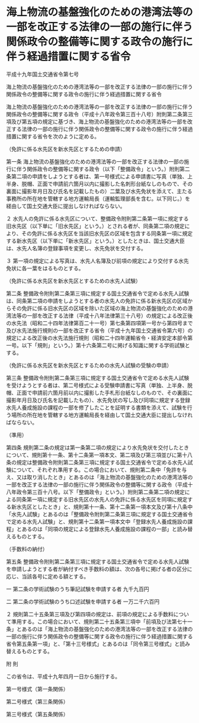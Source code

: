# 海上物流の基盤強化のための港湾法等の一部を改正する法律の一部の施行に伴う関係政令の整備等に関する政令の施行に伴う経過措置に関する省令

平成十九年国土交通省令第七号

海上物流の基盤強化のための港湾法等の一部を改正する法律の一部の施行に伴う関係政令の整備等に関する政令の施行に伴う経過措置に関する省令

海上物流の基盤強化のための港湾法等の一部を改正する法律の一部の施行に伴う関係政令の整備等に関する政令（平成十八年政令第三百十八号）附則第二条第三項及び第五項の規定に基づき、海上物流の基盤強化のための港湾法等の一部を改正する法律の一部の施行に伴う関係政令の整備等に関する政令の施行に伴う経過措置に関する省令を次のように定める。

（免許に係る水先区を新水先区とするための申請）

第一条 海上物流の基盤強化のための港湾法等の一部を改正する法律の一部の施行に伴う関係政令の整備等に関する政令（以下「整備政令」という。）附則第二条第二項の申請をしようとする者は、第一号様式による申請書に写真（単独、上半身、脱帽、正面で申請前六箇月以内に撮影した名刺形台紙なしのもので、その裏面に撮影年月日及び氏名を記載したもの）二葉及び水先免状を添えて、主たる事務所の所在地を管轄する地方運輸局長（運輸監理部長を含む。以下同じ。）を経由して国土交通大臣に提出しなければならない。

２ 水先人の免許に係る水先区について、整備政令附則第二条第一項に規定する旧水先区（以下単に「旧水先区」という。）とされる者が、同条第二項の規定により、その免許に係る水先区を当該旧水先区の区域を包含する同条第一項に規定する新水先区（以下単に「新水先区」という。）としたときは、国土交通大臣は、水先人名簿の登録事項を変更し、水先免状を交付する。

３ 第一項の規定による写真は、水先人名簿及び前項の規定により交付する水先免状に各一葉をはるものとする。

（免許に係る水先区を新水先区とするための水先人試験）

第二条 整備政令附則第二条第三項に規定する国土交通省令で定める水先人試験は、同条第二項の申請をしようとする者の水先人の免許に係る新水先区の区域からその免許に係る旧水先区の区域を除いた区域の海上物流の基盤強化のための港湾法等の一部を改正する法律（平成十八年法律第三十八号）の規定による改正後の水先法（昭和二十四年法律第百二十一号）第七条第四項第一号から第四号まで及び水先法施行規則の一部を改正する省令（平成十九年国土交通省令第六号）の規定による改正後の水先法施行規則（昭和二十四年運輸省令・経済安定本部令第一号。以下「規則」という。）第十六条第二号に掲げる知識に関する学術試験とする。

（免許に係る水先区を新水先区とするための水先人試験の受験の申請）

第三条 整備政令附則第二条第三項に規定する国土交通省令で定める水先人試験を受けようとする者は、第二号様式による受験申請書に写真（単独、上半身、脱帽、正面で申請前六箇月前以内に撮影した手札形台紙なしのもので、その裏面に撮影年月日及び氏名を記載したもの）、水先免状の写し及び同項に規定する登録水先人養成施設の課程の一部を修了したことを証明する書類を添えて、試験を行う場所の所在地を管轄する地方運輸局長を経由して国土交通大臣に提出しなければならない。

（準用）

第四条 規則第二条の規定は第一条第二項の規定により水先免状を交付したときについて、規則第十一条、第十二条第一項本文、第二項及び第三項並びに第十八条の規定は整備政令附則第二条第三項に規定する国土交通省令で定める水先人試験について、それぞれ準用する。この場合において、規則第二条中「免許を与え、又は取り消したとき」とあるのは「海上物流の基盤強化のための港湾法等の一部を改正する法律の一部の施行に伴う関係政令の整備等に関する政令（平成十八年政令第三百十八号。以下「整備政令」という。）附則第二条第二項の規定による同条第一項に規定する旧水先区の水先人の免許に係る水先区を同項に規定する新水先区としたとき」と、規則第十一条、第十二条第一項本文及び第十八条中「水先人試験」とあるのは「整備政令附則第二条第三項に規定する国土交通省令で定める水先人試験」と、規則第十二条第一項本文中「登録水先人養成施設の課程」とあるのは「同項の規定による登録水先人養成施設の課程の一部」と読み替えるものとする。

（手数料の納付）

第五条 整備政令附則第二条第三項に規定する国土交通省令で定める水先人試験を申請しようとする者が納付すべき手数料の額は、次の各号に掲げる者の区分に応じ、当該各号に定める額とする。

一 第二条の学術試験のうち筆記試験を申請する者 九千九百円

二 第二条の学術試験のうち口述試験を申請する者 一万二千六百円

２ 規則第二十五条第三項及び第四項の規定は、前項の規定による手数料について準用する。この場合において、規則第二十五条第三項中「前項及び法第七十一条」とあるのは「海上物流の基盤強化のための港湾法等の一部を改正する法律の一部の施行に伴う関係政令の整備等に関する政令の施行に伴う経過措置に関する省令第五条第一項」と、「第十三号様式」とあるのは「同令第三号様式」と読み替えるものとする。

附 則

この省令は、平成十九年四月一日から施行する。

第一号様式（第一条関係）

[](/./pict/H19F16001000007-001.pdf)

第二号様式（第三条関係）

[](/./pict/H19F16001000007-002.pdf)

第三号様式（第五条関係）

[](/./pict/H19F16001000007-003.pdf)
